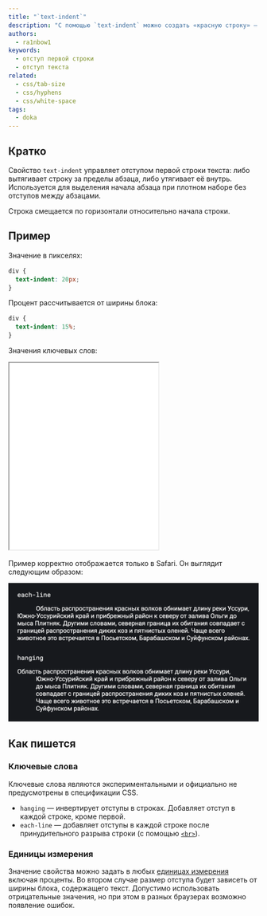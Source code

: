 ```yaml
---
title: "`text-indent`"
description: "С помощью `text-indent` можно создать «красную строку» — добавить отступ для первой строки абзаца."
authors:
  - ra1nbow1
keywords:
  - отступ первой строки
  - отступ текста
related:
  - css/tab-size
  - css/hyphens
  - css/white-space
tags:
  - doka
---
```


## Кратко

Свойство `text-indent` управляет отступом первой строки текста: либо вытягивает строку за пределы абзаца, либо утягивает её внутрь. Используется для выделения начала абзаца при плотном наборе без отступов между абзацами.

Строка смещается по горизонтали относительно начала строки.

## Пример

Значение в пикселях:

```css
div {
  text-indent: 20px;
}
```

Процент рассчитывается от ширины блока:

```css
div {
  text-indent: 15%;
}
```

Значения ключевых слов:

<iframe title="Варианты значений" src="demos/basic/" height="375"></iframe>

Пример корректно отображается только в Safari. Он выглядит следующим образом:

![Пример text-indent](images/1.png)

## Как пишется

### Ключевые слова

Ключевые слова являются экспериментальными и официально не предусмотрены в спецификации CSS.

- `hanging` — инвертирует отступы в строках. Добавляет отступ в каждой строке, кроме первой.
- `each-line` — добавляет отступы в каждой строке после принудительного разрыва строки (с помощью [`<br>`](/html/br/)).

### Единицы измерения

Значение свойства можно задать в любых [единицах измерения](/css/numeric-types/) включая проценты. Во втором случае размер отступа будет зависеть от ширины блока, содержащего текст. Допустимо использовать отрицательные значения, но при этом в разных браузерах возможно появление ошибок.

